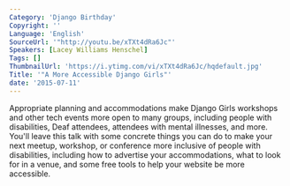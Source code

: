```yaml
---
Category: 'Django Birthday'
Copyright: ''
Language: 'English'
SourceUrl: '"http://youtu.be/xTXt4dRa6Jc"'
Speakers: [Lacey Williams Henschel]
Tags: []
ThumbnailUrl: 'https://i.ytimg.com/vi/xTXt4dRa6Jc/hqdefault.jpg'
Title: '"A More Accessible Django Girls"'
date: '2015-07-11'
---
```

Appropriate planning and accommodations make Django Girls workshops and other tech events more open to many groups, including people with disabilities, Deaf attendees, attendees with mental illnesses, and more. You'll leave this talk with some concrete things you can do to make your next meetup, workshop, or conference more inclusive of people with disabilities, including how to advertise your accommodations, what to look for in a venue, and some free tools to help your website be more accessible.